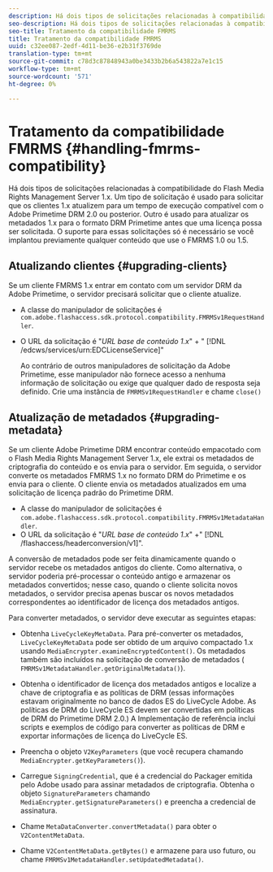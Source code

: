 ```yaml
---
description: Há dois tipos de solicitações relacionadas à compatibilidade do Flash Media Rights Management Server 1.x. Um tipo de solicitação é usado para solicitar que os clientes 1.x atualizem para um tempo de execução compatível com o Adobe Primetime DRM 2.0 ou posterior. Outro é usado para atualizar os metadados 1.x para o formato DRM Primetime antes que uma licença possa ser solicitada. O suporte para essas solicitações só é necessário se você implantou previamente qualquer conteúdo que use o FMRMS 1.0 ou 1.5.
seo-description: Há dois tipos de solicitações relacionadas à compatibilidade do Flash Media Rights Management Server 1.x. Um tipo de solicitação é usado para solicitar que os clientes 1.x atualizem para um tempo de execução compatível com o Adobe Primetime DRM 2.0 ou posterior. Outro é usado para atualizar os metadados 1.x para o formato DRM Primetime antes que uma licença possa ser solicitada. O suporte para essas solicitações só é necessário se você implantou previamente qualquer conteúdo que use o FMRMS 1.0 ou 1.5.
seo-title: Tratamento da compatibilidade FMRMS
title: Tratamento da compatibilidade FMRMS
uuid: c32ee087-2edf-4d11-be36-e2b31f3769de
translation-type: tm+mt
source-git-commit: c78d3c87848943a0be3433b2b6a543822a7e1c15
workflow-type: tm+mt
source-wordcount: '571'
ht-degree: 0%

---
```



# Tratamento da compatibilidade FMRMS {#handling-fmrms-compatibility}

Há dois tipos de solicitações relacionadas à compatibilidade do Flash Media Rights Management Server 1.x. Um tipo de solicitação é usado para solicitar que os clientes 1.x atualizem para um tempo de execução compatível com o Adobe Primetime DRM 2.0 ou posterior. Outro é usado para atualizar os metadados 1.x para o formato DRM Primetime antes que uma licença possa ser solicitada. O suporte para essas solicitações só é necessário se você implantou previamente qualquer conteúdo que use o FMRMS 1.0 ou 1.5.

## Atualizando clientes {#upgrading-clients}

Se um cliente FMRMS 1.x entrar em contato com um servidor DRM da Adobe Primetime, o servidor precisará solicitar que o cliente atualize.

* A classe do manipulador de solicitações é `com.adobe.flashaccess.sdk.protocol.compatibility.FMRMSv1RequestHandler`.
* O URL da solicitação é &quot;*URL base de conteúdo 1.x*&quot; + &quot; [!DNL /edcws/services/urn:EDCLicenseService]&quot;

   Ao contrário de outros manipuladores de solicitação da Adobe Primetime, esse manipulador não fornece acesso a nenhuma informação de solicitação ou exige que qualquer dado de resposta seja definido. Crie uma instância de `FMRMSv1RequestHandler` e chame `close()`

## Atualização de metadados {#upgrading-metadata}

Se um cliente Adobe Primetime DRM encontrar conteúdo empacotado com o Flash Media Rights Management Server 1.x, ele extrai os metadados de criptografia do conteúdo e os envia para o servidor. Em seguida, o servidor converte os metadados FMRMS 1.x no formato DRM do Primetime e os envia para o cliente. O cliente envia os metadados atualizados em uma solicitação de licença padrão do Primetime DRM.

* A classe do manipulador de solicitações é `com.adobe.flashaccess.sdk.protocol.compatibility.FMRMSv1MetadataHandler`.
* O URL da solicitação é &quot;*URL base de conteúdo 1.x*&quot; +&quot; [!DNL /flashaccess/headerconversion/v1]&quot;.

A conversão de metadados pode ser feita dinamicamente quando o servidor recebe os metadados antigos do cliente. Como alternativa, o servidor poderia pré-processar o conteúdo antigo e armazenar os metadados convertidos; nesse caso, quando o cliente solicita novos metadados, o servidor precisa apenas buscar os novos metadados correspondentes ao identificador de licença dos metadados antigos.

Para converter metadados, o servidor deve executar as seguintes etapas:

* Obtenha `LiveCycleKeyMetaData`. Para pré-converter os metadados, `LiveCycleKeyMetaData` pode ser obtido de um arquivo compactado 1.x usando `MediaEncrypter.examineEncryptedContent()`. Os metadados também são incluídos na solicitação de conversão de metadados ( `FMRMSv1MetadataHandler.getOriginalMetadata()`).

* Obtenha o identificador de licença dos metadados antigos e localize a chave de criptografia e as políticas de DRM (essas informações estavam originalmente no banco de dados ES do LiveCycle Adobe. As políticas de DRM do LiveCycle ES devem ser convertidas em políticas de DRM do Primetime DRM 2.0.) A Implementação de referência inclui scripts e exemplos de código para converter as políticas de DRM e exportar informações de licença do LiveCycle ES.
* Preencha o objeto `V2KeyParameters` (que você recupera chamando `MediaEncrypter.getKeyParameters()`).

* Carregue `SigningCredential`, que é a credencial do Packager emitida pelo Adobe usado para assinar metadados de criptografia. Obtenha o objeto `SignatureParameters` chamando `MediaEncrypter.getSignatureParameters()` e preencha a credencial de assinatura.

* Chame `MetaDataConverter.convertMetadata()` para obter o `V2ContentMetaData`.

* Chame `V2ContentMetaData.getBytes()` e armazene para uso futuro, ou chame `FMRMSv1MetadataHandler.setUpdatedMetadata()`.